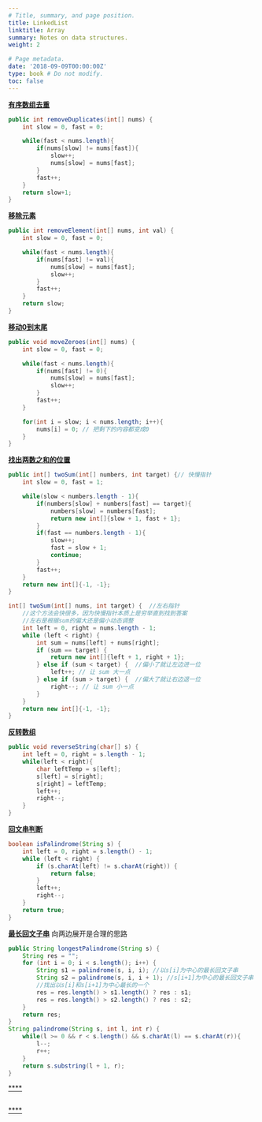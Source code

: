 ```yaml
---
# Title, summary, and page position.
title: LinkedList
linktitle: Array
summary: Notes on data structures.
weight: 2

# Page metadata.
date: '2018-09-09T00:00:00Z'
type: book # Do not modify.
toc: false
---
```


[**有序数组去重**](https://leetcode.cn/problems/remove-duplicates-from-sorted-array/)
```Java
public int removeDuplicates(int[] nums) {
	int slow = 0, fast = 0;

	while(fast < nums.length){
		if(nums[slow] != nums[fast]){
			slow++;
			nums[slow] = nums[fast];
		}
		fast++;
	}
	return slow+1;
}
```


[**移除元素**](https://leetcode.cn/problems/remove-element/)
```Java
public int removeElement(int[] nums, int val) {
	int slow = 0, fast = 0;

	while(fast < nums.length){
		if(nums[fast] != val){
			nums[slow] = nums[fast];
			slow++;
		}
		fast++;
	}
	return slow;
}
```


[**移动0到末尾**](https://leetcode.cn/problems/move-zeroes/)
```Java
public void moveZeroes(int[] nums) {
	int slow = 0, fast = 0;

	while(fast < nums.length){
		if(nums[fast] != 0){
			nums[slow] = nums[fast];
			slow++;
		}
		fast++;
	}

	for(int i = slow; i < nums.length; i++){ 
		nums[i] = 0; // 把剩下的内容都变成0
	}
}
```


[**找出两数之和的位置**](https://leetcode.cn/problems/two-sum-ii-input-array-is-sorted/)
```Java
public int[] twoSum(int[] numbers, int target) {// 快慢指针
	int slow = 0, fast = 1;

    while(slow < numbers.length - 1){
        if(numbers[slow] + numbers[fast] == target){
            numbers[slow] = numbers[fast];
            return new int[]{slow + 1, fast + 1};
        }
        if(fast == numbers.length - 1){
            slow++;
            fast = slow + 1;
            continue;
        }
        fast++;
    }
    return new int[]{-1, -1};
}

int[] twoSum(int[] nums, int target) {  //左右指针
	//这个方法会快很多，因为快慢指针本质上是穷举直到找到答案
	//左右是根据sum的偏大还是偏小动态调整
    int left = 0, right = nums.length - 1;
    while (left < right) {
        int sum = nums[left] + nums[right];
        if (sum == target) {
            return new int[]{left + 1, right + 1};
        } else if (sum < target) {  //偏小了就让左边进一位
            left++; // 让 sum 大一点
        } else if (sum > target) {  //偏大了就让右边退一位
            right--; // 让 sum 小一点
        }
    }
    return new int[]{-1, -1};
}
```


[**反转数组**](https://leetcode.cn/problems/reverse-string/)
```Java
public void reverseString(char[] s) {
	int left = 0, right = s.length - 1;
	while(left < right){
		char leftTemp = s[left];
		s[left] = s[right];
		s[right] = leftTemp;
		left++;
		right--;
	}
}
```


[**回文串判断**]()
```Java
boolean isPalindrome(String s) {
    int left = 0, right = s.length() - 1;
    while (left < right) {
        if (s.charAt(left) != s.charAt(right)) {
            return false;
        }
        left++;
        right--;
    }
    return true;
}
```


[**最长回文子串**](https://leetcode.cn/problems/longest-palindromic-substring/)
向两边展开是合理的思路
```Java
public String longestPalindrome(String s) {
	String res = "";
    for (int i = 0; i < s.length(); i++) {
        String s1 = palindrome(s, i, i); //以s[i]为中心的最长回文子串
        String s2 = palindrome(s, i, i + 1); //s[i+1]为中心的最长回文子串
        //找出以s[i]和s[i+1]为中心最长的一个
        res = res.length() > s1.length() ? res : s1;
        res = res.length() > s2.length() ? res : s2;
    }
    return res;
}
String palindrome(String s, int l, int r) {
	while(l >= 0 && r < s.length() && s.charAt(l) == s.charAt(r)){
		l--;
		r++;
	}
	return s.substring(l + 1, r);
}
```


[****]()
```Java

```


[****]()
```Java

```